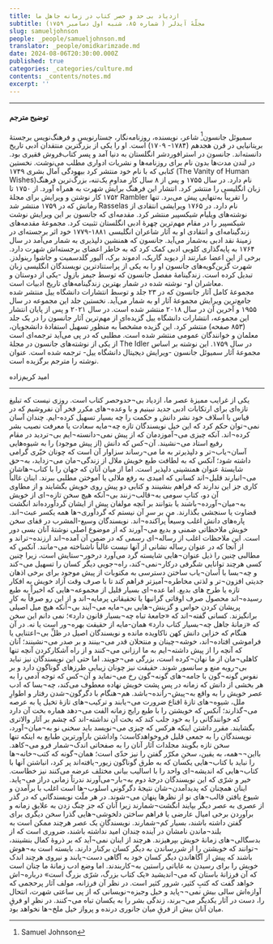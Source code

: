 ```yaml
---
title: ازدیاد بی حد و حصر کتاب در زمانه جاهل ما
subtitle: مجلّهٔ آیدلر ( شماره ۸۵، شنبه اول دسامبر ۱۷۵۹)
slug: samueljohnson
people: _people/samueljohnson.md
translator: _people/omidkarimzade.md
date: 2024-08-06T20:30:00.000Z
published: true
categories: _categories/culture.md
contents: _contents/notes.md
excerpt: ''
---
```




----------
#### توضیح مترجم

سمیوئل جانسون[^1] شاعر، نویسنده، روزنامه‌نگار، جستارنویس و فرهنگ‌نویس برجستهٔ بریتانیایی در قرن هجدهم (۱۷۸۴- ۱۷۰۹) است. او را یکی از بزرگترین منتقدان ادبی تاریخ دانسته‌اند. جانسون در استرافوردشر انگلستان به دنیا آمد و پسر کتاب‌فروش فقیری بود. در لندن مدت‌ها بدون نام برای روزنامه‌ها و نشریات ادواری مطلب می‌نوشت. نخستین کتابی که با نام خود منتشر کرد بیهودگی آمال بشری ۱۷۴۹  (The Vanity of Human Wishes)نام دارد. در سال ۱۷۵۵ و پس از ۸ سال کار مداومِ یک‌تنه، بزرگ‌ترین فرهنگ زبان انگلیسی را منتشر کرد. انتشار این فرهنگ برایش شهرت به همراه آورد. از ۱۷۵۰ تا ۱۷۵۲ کار نوشتن و ویرایش برای مجلهٔ Rambler را تقریباً به‌تنهایی پیش می‌برد. تنها رمانش که در ۱۷۵۹ منتشر شد Rasselas نام دارد. در ۱۷۶۵ ویرایشی انتقادی از نوشته‌های ویلیام شیکسپیر منتشر کرد. مقدمه‌ای که جانسون بر این ویرایش نوشت شیکسپیر را در مقام مهم‌ترین چهرهٔ ادبی انگلستان تثبیت کرد. مجموعهٔ مقدمه‌های زندگینامه‌ای و انتقادی او به آثار شاعران انگلیسی ۱۸۸۱-۱۷۷۹ خود اثر برجسته‌ای در زمینهٔ نقد ادبی به‌شمار می‌آید. جانسون که همنشین دلپذیری به شمار می‌آمد در سال ۱۷۶۴ به پایه‌گذاری کلوبی ادبی کمک کرد که به خاطر اعضای برجسته‌اش شهرت دارد. برخی از این اعضا عبارتند از دیوید گاریک، ادموند برک، آلیور گلدسمیت و جاشوا رینولدز. شهرت گزین‌گویه‌های جانسون او را به یکی از پراستنادترین نویسندگان انگلیسی زبان تبدیل کرده است. زندگینامهٔ مفصل جانسون که توسط جیمز بازوِل -یکی از دوستان و معاشران او- نوشته شده در شمار بهترین زندگینامه‌های تاریخ ادبیات است.
<br>
مجموعهٔ کامل آثار جانسون که در ۲۳ جلد و توسط انتشارات دانشگاه ییل منتشر شده جامع‌ترین ویرایش مجموعهٔ آثار او به شمار می‌آید. نخستین جلد این مجموعه در سال ۱۹۵۵ و آخرین آن در سال ۲۰۱۸ منتشر شده است. در سال ۲۰۲۱ و پس از پایان انتشار این مجموعه، انتشارات دانشگاه ییل گزیده‌ای از مهم‌ترین آثار جانسون را در یک جلد (۸۵۳ صفحه) منتشر کرد. این گزیده مشخصاً به منظور تسهیل استفادهٔ دانشجویان، معلمان و خوانندگان عمومی منتشر شده است. مطلبی که در پی می‌آید ترجمه‌ای است از یکی از نوشته‌های جانسون در مجلهٔ The Idler در سال ۱۷۵۹. این نوشته بر اساس مجموعهٔ آثار سمیوئل جانسون -ویرایش دیجیتال دانشگاه ییل- ترجمه شده است. عنوان نوشته را مترجم برگزیده است.

امید کریم‌زاده


----------

[^1]: Samuel Johnson 

یکی از غرایب ممیزهٔ عصر ما، ازدیاد بی¬حدوحصر کتاب است. روزی نیست که تبلیغ تازه‌ای برای ارتکابات ادبی جدید نبینیم و با وعده¬های مکرر فخر آن نفروشیم که در قیاس با اسلاف خود نشر دانش و حکمت را  چه بسیار تسهیل کرده-ایم. چندان آسان نمی¬توان حکم کرد که این خیل نویسندگان تازه چه¬مایه سعادت یا معرفت نصیب بشر کرده¬اند. آنکه چیزی می¬آموزدمان که از پیش نمی¬دانسته¬ایم بی¬تردید در مقام رفیع استاد می¬نشیند. آن¬کس که دانش (از پیش موجود) را به شیوه‌هایی آسان¬یاب¬تر و دلپذیرتر به ما می¬رساند سزاوار آن است که چونان خیّری گرامی داشته شود؛ آنکس که به لطافت طبع خویش ملال از زندگی¬مان می¬زداید، به¬حق شایستهٔ عنوان همنشینی دلپذیر است. اما از میان آنان که جهان را با کتاب¬هاشان می¬انبارند قلیل¬اند کسانی که امیدی به رفع ملالی یا آموختن مطلبی ببرند. اینان غالباً کاری جز این ندارند که فراهم بنشینند و کتابی دو پیش روی خویش بگشایند و از مطاوی آن دو، کتابِ سومی به¬قالب¬زنند بی¬آنکه هیچ سخن تازه¬ای از خویش به¬میان¬آورده¬باشند یا بتوانند بر آنچه مولفان پیش از ایشان گردآورده‌اند انگشت قضاوت یا سنجشی بگذارند.
من بر سرِ آن نیستم که گردآوری¬ها همه یکسر عبث¬اند. پاره‌های دانش اغلب وسیعاً پراکنده¬اند. نویسندگان وسیع-المشرب در قفای سخن خویش ملاحظاتی ضمنی و بدیع می¬آورند که از موضوع اصلی نوشتهٔ آنان بسی دور است. این ملاحظات اغلب از رساله¬ای رسمی که در ضمن آن آمده¬اند ارزنده¬تراند و از آنجا که در عنوان رساله نشانی از آنها نیست غالباً ناشناخته می¬مانند. آنکس که مطالبی چنین را ذیل عنوان¬هایی شایسته گرد می‌آورد درخور¬ستایش است، زیرا چنین کسی هرچند توانایی شگرفی درکار¬نمی¬کند، راه¬جویی دیگر کسان را تسهیل می¬کند و چه¬بسا با آسان¬یاب ساختن دسترسی به مکتوبات از پیش موجود برای برخی اذهان جدیتی افزون¬تر و لذتی مخاطره¬آمیزتر فراهم کند تا با صرف وقت آزاد خویش به افکار تازه یا طرح های بدیع. اما عده¬ای بسیار قلیل از مجموعه¬هایی که اخیراً به طبع رسیده¬اند محصول صرف اوقاتی گرانبها یا تحقیقاتی پرمایه¬اند و از این رو صرفاً به کارِ پریشان کردن حواس و گزینش¬هایی بی¬مایه می¬آیند بی¬آنکه هیچ میل اصیلی برانگیزند.
کسانی گفته¬اند که «جامعهٔ تباه چه¬بسیار قانون دارد»؛ نمی دانم این سخن که «زمانهٔ جاهل چه¬بسیار کتاب دارد» همان-مایه از حقیقت بهره¬ور است یا نه. در آن هنگام که خزاین دانش کهن ناکاویده مانده و نویسندگان اصیل در ظلِّ بی¬اعتنایی یا فراموشی افتاده¬اند، خوشه¬چینان و منتحلان قدر می¬بینند و بر صدر می¬نشینند؛ آنان که آنچه را از پیش داشته¬ایم به ما ارزانی می¬کنند و از راه آشکارکردن آنچه تنها کاهلی¬مان از ما نهان¬کرده است، بزرگی می¬جویند.
اما حتی این نویسندگان نیز نباید بی¬رویه منع و سانسور شوند. حقیقت نیز چونان زیبایی طرزهای گوناگون دارد و بر نفوس گونه¬گون با جامه¬های گونه¬گون رخ می¬نماید و آن¬کس که توجه آدمی را به هر بخشی از دانش که زمانه در پسِ پشت خویش نهاده معطوف می‌کند، چه¬بسا که ادب عصر خویش را به واقع به¬پیش¬رانده¬باشد. هم¬هنگام با دگرگون¬شدن رفتار و اطوارِ ملل، شیوه¬های تازهٔ اقناع ضرورت می¬یابند و ترکیب¬های تازهٔ تخیل پا به عرصه می¬گذارند؛ آنکس که خویشتن را با طبع رایج زمانه الفت می¬دهد هماره بخت آن دارد که خوانندگانی را به خود جلب کند که بخت آن نداشته-اند که چشم بر آثار والاتری بگشایند.
مقرر داشتن اینکه هرکس که چیزی می¬نویسد باید سخنی نو به¬میان¬آورد، نویسندگان را به جمعی قلیل فروخواهدکاست؛ واداشتن بارآورترین طبایع به اینکه تنها سخن تازه بگویند مجلدات آثار آنان را به صفحاتی اندک¬شمار فرو می¬کاهد. بااین¬¬همه، به یقین، سخنِ مکرّر گفتن را نیز حدّی است؛ همان¬گونه که کتب¬خانه¬ها را نباید با کتاب¬هایی یکسان که به طرق گوناگون زیور¬یافته‌اند پر کرد، انباشتن آنها با کتاب¬هایی که اندیشه¬ای واحد را با اسالیب بیانی مختلف عرضه می‌کنند نیز خطاست.
خیر و شرّی که این نویسندگان درجهٔ دوم به¬بار¬می‌آورند ندرتاً زمانی دراز می¬پاید. اینان همچنان که پدیدآمدن¬شان نتیجهٔ دگرگونی اسلوب¬ها است اغلب با برآمدن و شیوع یافتن قالب¬های نو از نظرها پنهان می¬شوند. در هر ملّت نویسندگانی که در گذر از عصری به عصر دیگر بپایند انگشت¬شمارند زیرا آنان که جز چنگ زدن به علایق زمانه و برآوردن برخی امیال عارضی یا فراهم ساختن دلخوشی¬هایی گذرا سخن دیگری برای گفتن داشته باشند، بسیار کم¬شمارند.
نویسندگانِ یک عصر هرچند ممکن است به بلند¬ماندن نامشان در آینده چندان امید نداشته باشند، ضروری است که از بدسگالی¬های زمانهٔ خویش بپرهیزند. هرچند از اینان نمی¬آید که بر ذروهٔ کمال بنشینند، ¬توانند که خویشتن را از شررساندن به دیگر کسان برکنار دارند. بایسته است به¬هوش باشند که پیش از آگاهاندن دیگر کسان خود به آگاهی دست¬یابند و نیروی هرچند اندک خویش را برای رسیدن به غایاتی راستین به¬کاربندند.
اما وضع ادب زمانهٔ ما چنان است که آن فرزانهٔ باستان که می¬اندیشید «یک کتاب بزرگ، شرّی بزرگ است» درباره¬اش خواهد گفت که کتبِ کثیر، شرور کثیر است. در نظر آن فرزانه، مولف آثار پرحجمی که آوازه‌اش سالی بیش نمی¬¬پاید و خیل وجیزه¬نویسانی که از پی ساعتی شهرت، انتحال را، دست در آثار یکدیگر می¬برند، زندگی بشر را به یکسان تباه می¬کنند. در نظرِ او فرقِ میان آنان بیش از فرقِ میان جانوری درنده و پرواز خیل ملخ¬ها نخواهد بود.



